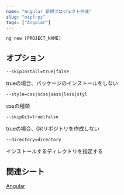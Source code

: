 ```yaml
---
name: "Angular 新規プロジェクト作成"
slug: "oipfrpz"
tags: ["Angular"]
---
```


```
ng new [PROJECT_NAME]
```


## オプション

```
--skipInstall=true|false
```

trueの場合、パッケージのインストールをしない

```
--style=css|scss|sass|less|styl
```

cssの種類

```
--skipGit=true|false
```

trueの場合、Gitリポジトリを作成しない

```
--directory=directory
```

インストールするディレクトリを指定する


## 関連シート

[Angular](https://hackersheet.com/qvlxeuj/sheets/uhuoiex)

